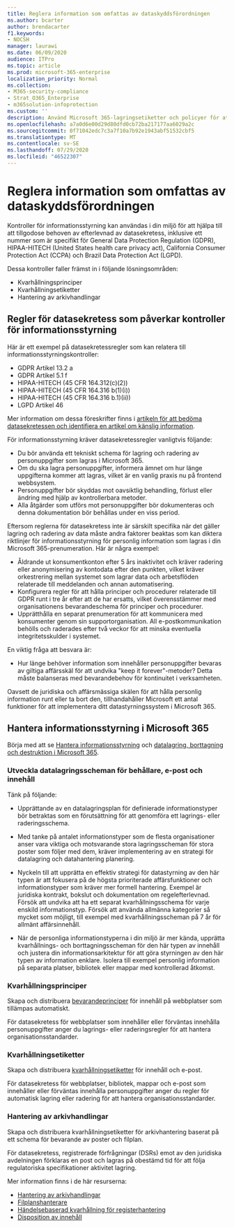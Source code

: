 ```yaml
---
title: Reglera information som omfattas av dataskyddsförordningen
ms.author: bcarter
author: brendacarter
f1.keywords:
- NOCSH
manager: laurawi
ms.date: 06/09/2020
audience: ITPro
ms.topic: article
ms.prod: microsoft-365-enterprise
localization_priority: Normal
ms.collection:
- M365-security-compliance
- Strat_O365_Enterprise
- m365solution-infoprotection
ms.custom: ''
description: Använd Microsoft 365-lagringsetiketter och policyer för att hantera personuppgifter i microsoft 365-miljön.
ms.openlocfilehash: a7a0d6e00d29d80dfd0cb72ba217177aa6029a2c
ms.sourcegitcommit: 0f71042edc7c3a7f10a7b92e1943abf51532cbf5
ms.translationtype: MT
ms.contentlocale: sv-SE
ms.lasthandoff: 07/29/2020
ms.locfileid: "46522307"
---
```

# <a name="govern-information-subject-to-data-privacy-regulation"></a>Reglera information som omfattas av dataskyddsförordningen

Kontroller för informationsstyrning kan användas i din miljö för att hjälpa till att tillgodose behoven av efterlevnad av datasekretess, inklusive ett nummer som är specifikt för General Data Protection Regulation (GDPR), HIPAA-HITECH (United States health care privacy act), California Consumer Protection Act (CCPA) och Brazil Data Protection Act (LGPD). 

Dessa kontroller faller främst in i följande lösningsområden:

- Kvarhållningsprinciper
- Kvarhållningsetiketter
- Hantering av arkivhandlingar

## <a name="data-privacy-regulations-impacting-information-governance-controls"></a>Regler för datasekretess som påverkar kontroller för informationsstyrning

Här är ett exempel på datasekretessregler som kan relatera till informationsstyrningskontroller:

- GDPR Artikel 13.2 a
- GDPR Artikel 5.1 f
- HIPAA-HITECH (45 CFR 164.312(c)(2))
- HIPAA-HITECH (45 CFR 164.316 b(1)(i))
- HIPAA-HITECH (45 CFR 164.316 b.1)(ii))
- LGPD Artikel 46

Mer information om dessa föreskrifter finns i [artikeln för att bedöma datasekretessen och identifiera en artikel om känslig information](information-protection-deploy-assess.md).

För informationsstyrning kräver datasekretessregler vanligtvis följande:

- Du bör använda ett tekniskt schema för lagring och radering av personuppgifter som lagras i Microsoft 365.
- Om du ska lagra personuppgifter, informera ämnet om hur länge uppgifterna kommer att lagras, vilket är en vanlig praxis nu på frontend webbsystem.
- Personuppgifter bör skyddas mot oavsiktlig behandling, förlust eller ändring med hjälp av kontrollerbara metoder.
- Alla åtgärder som utförs mot personuppgifter bör dokumenteras och denna dokumentation bör behållas under en viss period.

Eftersom reglerna för datasekretess inte är särskilt specifika när det gäller lagring och radering av data måste andra faktorer beaktas som kan diktera riktlinjer för informationsstyrning för personlig information som lagras i din Microsoft 365-prenumeration. Här är några exempel:

- Åldrande ut konsumentkonton efter 5 års inaktivitet och kräver radering eller anonymisering av kontodata efter den punkten, vilket kräver orkestrering mellan systemet som lagrar data och arbetsflöden relaterade till meddelanden och annan automatisering.
- Konfigurera regler för att hålla principer och procedurer relaterade till GDPR runt i tre år efter att de har ersatts, vilket överensstämmer med organisationens bevarandeschema för principer och procedurer.
- Upprätthålla en separat prenumeration för att kommunicera med konsumenter genom sin supportorganisation. All e-postkommunikation behölls och raderades efter två veckor för att minska eventuella integritetsskulder i systemet.

En viktig fråga att besvara är: 

- Hur länge behöver information som innehåller personuppgifter bevaras av giltiga affärsskäl för att undvika "keep it forever"-metoder? Detta måste balanseras med bevarandebehov för kontinuitet i verksamheten.

Oavsett de juridiska och affärsmässiga skälen för att hålla personlig information runt eller ta bort den, tillhandahåller Microsoft ett antal funktioner för att implementera ditt datastyrningssystem i Microsoft 365.

## <a name="managing-information-governance-in-microsoft-365"></a>Hantera informationsstyrning i Microsoft 365

Börja med att se [Hantera informationsstyrning](../compliance/manage-information-governance.md) och [datalagring, borttagning och destruktion i Microsoft 365](https://docs.microsoft.com/office365/Enterprise/office-365-data-retention-deletion-and-destruction-overview).

### <a name="develop-data-retention-schedules-for-containers-email-and-content"></a>Utveckla datalagringsscheman för behållare, e-post och innehåll

Tänk på följande:

- Upprättande av en datalagringsplan för definierade informationstyper bör betraktas som en förutsättning för att genomföra ett lagrings- eller raderingsschema.

- Med tanke på antalet informationstyper som de flesta organisationer anser vara viktiga och motsvarande stora lagringsscheman för stora poster som följer med dem, kräver implementering av en strategi för datalagring och datahantering planering. 

- Nyckeln till att upprätta en effektiv strategi för datastyrning av den här typen är att fokusera på de högsta prioriterade affärsfunktioner och informationstyper som kräver mer formell hantering. Exempel är juridiska kontrakt, bokslut och dokumentation om regelefterlevnad. Försök att undvika att ha ett separat kvarhållningsschema för varje enskild informationstyp. Försök att använda allmänna kategorier så mycket som möjligt, till exempel med kvarhållningsscheman på 7 år för allmänt affärsinnehåll.

- När de personliga informationstyperna i din miljö är mer kända, upprätta kvarhållnings- och borttagningsscheman för den här typen av innehåll och justera din informationsarkitektur för att göra styrningen av den här typen av information enklare. Isolera till exempel personlig information på separata platser, bibliotek eller mappar med kontrollerad åtkomst.

### <a name="retention-policies"></a>Kvarhållningsprinciper

Skapa och distribuera [bevarandeprinciper](../compliance/retention-policies.md) för innehåll på webbplatser som tillämpas automatiskt.

För datasekretess för webbplatser som innehåller eller förväntas innehålla personuppgifter anger du lagrings- eller raderingsregler för att hantera organisationsstandarder.

### <a name="retention-labels"></a>Kvarhållningsetiketter

Skapa och distribuera [kvarhållningsetiketter](../compliance/labels.md) för innehåll och e-post.

För datasekretess för webbplatser, bibliotek, mappar och e-post som innehåller eller förväntas innehålla personuppgifter anger du regler för automatisk lagring eller radering för att hantera organisationsstandarder.

### <a name="records-management"></a>Hantering av arkivhandlingar

Skapa och distribuera kvarhållningsetiketter för arkivhantering baserat på ett schema för bevarande av poster och filplan.

För datasekretess, registrerade förfrågningar (DSRs) emot av den juridiska avdelningen förklaras en post och lagras på obestämd tid för att följa regulatoriska specifikationer aktivitet lagring.

Mer information finns i de här resurserna: 

- [Hantering av arkivhandlingar](../compliance/records-management.md)
- [Filplanshanterare](../compliance/file-plan-manager.md)
- [Händelsebaserad kvarhållning för registerhantering](../compliance/automate-event-driven-retention.md)
- [Disposition av innehåll](../compliance/disposition-reviews.md)
